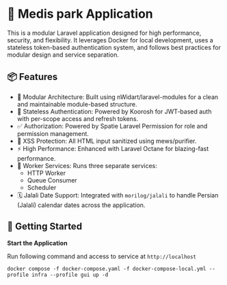 # 🚀 Medis park Application

This is a modular Laravel application designed for high performance, security, and flexibility. It leverages Docker for local development, uses a stateless token-based authentication system, and follows best practices for modular design and service separation.

## 📦 Features

- 🧱 Modular Architecture: Built using nWidart/laravel-modules for a clean and maintainable module-based structure.
- 🔐 Stateless Authentication: Powered by Koorosh for JWT-based auth with per-scope access and refresh tokens.
- ✅ Authorization: Powered by Spatie Laravel Permission for role and permission management.
- 🧼 XSS Protection: All HTML input sanitized using mews/purifier.
- ⚡ High Performance: Enhanced with Laravel Octane for blazing-fast performance.
- 🧵 Worker Services: Runs three separate services:
  - HTTP Worker
  - Queue Consumer
  - Scheduler
- 🗓️ Jalali Date Support: Integrated with `morilog/jalali` to handle Persian (Jalali) calendar dates across the application.

## 🐳 Getting Started

**Start the Application**

Run following command and access to service at `http://localhost`

```
docker compose -f docker-compose.yaml -f docker-compose-local.yml --profile infra --profile gui up -d
```
